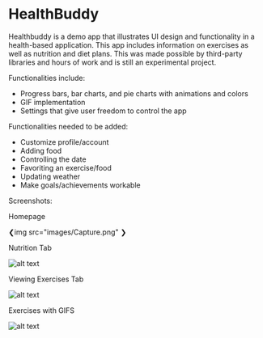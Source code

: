 # HealthBuddy

Healthbuddy is a demo app that illustrates UI design and functionality in a health-based application.
This app includes information on exercises as well as nutrition and diet plans.
This was made possible by third-party libraries and hours of work and is still an experimental project.

Functionalities include:
  - Progress bars, bar charts, and pie charts with animations and colors
  - GIF implementation
  - Settings that give user freedom to control the app

Functionalities needed to be added:
  - Customize profile/account
  - Adding food
  - Controlling the date
  - Favoriting an exercise/food
  - Updating weather
  - Make goals/achievements workable
  
  
Screenshots:

Homepage

❮img src="images/Capture.png" ❯

Nutrition Tab

![alt text](http://i64.tinypic.com/6q9qwx.png)

Viewing Exercises Tab

![alt text](http://i63.tinypic.com/2l8evsi.png)

Exercises with GIFS

![alt text](http://i64.tinypic.com/25ai0yu.png)

